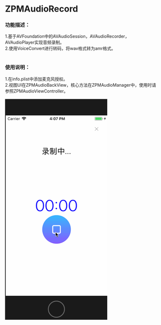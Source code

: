 # ZPMAudioRecord
### 功能描述：  
  1.基于AVFoundation中的AVAudioSession，AVAudioRecorder，AVAudioPlayer实现音频录制。  
  2.使用VoiceConvert进行转码，将wav格式转为amr格式。  
  <br>
### 使用说明：  
  1.在info.plist中添加麦克风授权。  
  2.视图UI在ZPMAudioBackView，核心方法在ZPMAudioManager中，使用时请参照ZPMAudioViewController。  
  <br>
![image](https://github.com/wutong618/audioRecord/blob/master/audioRecord.gif)
